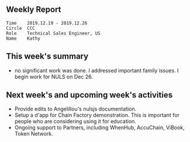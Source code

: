 ## Weekly Report
```
Time	2019.12.19 - 2019.12.26
Circle	CCC
Role	Technical Sales Engineer, US
Name	Kathy
```
## This week's summary 
 
-  no significant work was done.  I addressed important family issues.  I begin work for NULS on Dec 26.

 

## Next week's and upcoming week's activities
- Provide edits to  Angelillou's nulsjs documentation.
- Setup a d'app for Chain Factory demonstration.  This is important for people who are considering using it for education.
- Ongoing support to Partners, including WhenHub, AccuChain, ViBook, Token Network.    






